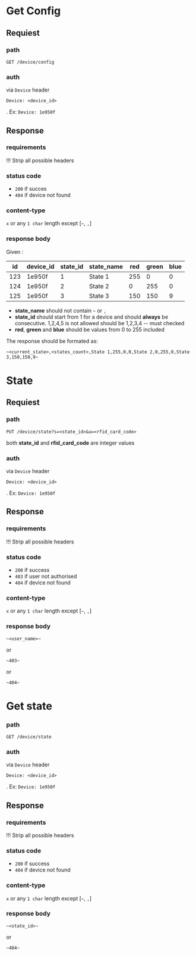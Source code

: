 # Get Config
## Requiest
### path
```
GET /device/config
```
### auth
via `Device` header
```
Device: <device_id>
``` 
. Ex: `Device: 1e950f`

## Response
### requirements 
!!! Strip all possible headers
### status code
* `200` if succes
* `404` if device not found

### content-type
`x` or any `1 char` length except [`~`, `,`]

### response body
Given :

|id|device_id|state_id|state_name|red|green|blue|
|---|---|---|---|---|---|---|
|123|1e950f|1|State 1|255|0|0|
|124|1e950f|2|State 2|0|255|0|
|125|1e950f|3|State 3|150|150|9|

* **state_name** should not contain `~` or `,`
* **state_id** should start from 1 for a device and should **always** be consecutive. 1,2,4,5 is not allowed should be 1,2,3,4 -- must checked
* **red**, **green** and **blue** should be values from 0 to 255 included

The response should be formated as:
```
~<current_state>,<states_count>,State 1,255,0,0,State 2,0,255,0,State 3,150,150,9~
```
# State
## Requiest
### path
```
PUT /device/state?s=<state_id>&u=<rfid_card_code>
```
both **state_id** and **rfid_card_code** are integer values
### auth
via `Device` header
```
Device: <device_id>
``` 
. Ex: `Device: 1e950f`
## Response
### requirements 
!!! Strip all possible headers
### status code
* `200` if success
* `403` if user not authorised
* `404` if device not found

### content-type
`x` or any `1 char` length except [`~`, `,`]

### response body
```
~<user_name>~
```
or
```
~403~
```
or
```
~404~
```

# Get state
### path
```
GET /device/state
```
### auth
via `Device` header
```
Device: <device_id>
``` 
. Ex: `Device: 1e950f`
## Response
### requirements 
!!! Strip all possible headers
### status code
* `200` if success
* `404` if device not found 

### content-type
`x` or any `1 char` length except [`~`, `,`]

### response body
```
~<state_id>~
```
or
```
~404~
```

